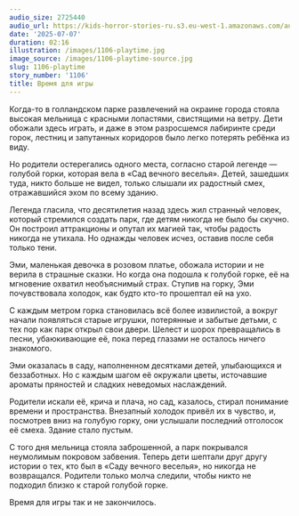 ```yaml
---
audio_size: 2725440
audio_url: https://kids-horror-stories-ru.s3.eu-west-1.amazonaws.com/audio/1106-playtime.mp3
date: '2025-07-07'
duration: 02:16
illustration: /images/1106-playtime.jpg
image_source: /images/1106-playtime-source.jpg
slug: 1106-playtime
story_number: '1106'
title: Время для игры
---
```


Когда-то в голландском парке развлечений на окраине города стояла высокая мельница с красными лопастями, свистящими на ветру. Дети обожали здесь играть, и даже в этом разросшемся лабиринте среди горок, лестниц и запутанных коридоров было легко потерять ребёнка из виду.

Но родители остерегались одного места, согласно старой легенде — голубой горки, которая вела в «Сад вечного веселья». Детей, зашедших туда, никто больше не видел, только слышали их радостный смех, отражавшийся эхом по всему зданию.

Легенда гласила, что десятилетия назад здесь жил странный человек, который стремился создать парк, где детям никогда не было бы скучно. Он построил аттракционы и опутал их магией так, чтобы радость никогда не утихала. Но однажды человек исчез, оставив после себя только тени.

Эми, маленькая девочка в розовом платье, обожала истории и не верила в страшные сказки. Но когда она подошла к голубой горке, её на мгновение охватил необъяснимый страх. Ступив на горку, Эми почувствовала холодок, как будто кто-то прошептал ей на ухо.

С каждым метром горка становилась всё более извилистой, а вокруг начали появляться старые игрушки, потерянные и забытые детьми, с тех пор как парк открыл свои двери. Шелест и шорох превращались в песни, убаюкивающие её, пока перед глазами не осталось ничего знакомого.

Эми оказалась в саду, наполненном десятками детей, улыбающихся и беззаботных. Но с каждым шагом её окружали цветы, источавшие ароматы пряностей и сладких неведомых наслаждений.

Родители искали её, крича и плача, но сад, казалось, стирал понимание времени и пространства. Внезапный холодок привёл их в чувство, и, посмотрев вниз на голубую горку, они услышали последний отголосок её смеха. Здание стало пустым.

С того дня мельница стояла заброшенной, а парк покрывался неумолимым покровом забвения. Теперь дети шептали друг другу истории о тех, кто был в «Саду вечного веселья», но никогда не возвращался. Родители только молча следили, чтобы никто не подходил близко к старой голубой горке.

Время для игры так и не закончилось.